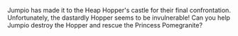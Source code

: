 Jumpio has made it to the Heap Hopper's castle for their final confrontation. Unfortunately, the dastardly Hopper seems to be invulnerable! Can you help Jumpio destroy the Hopper and rescue the Princess Pomegranite?

